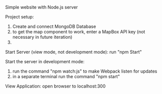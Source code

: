 Simple website with Node.js server

Project setup:
1) Create and connect MongoDB Database
2) to get the map component to work, enter a MapBox API key (not necessary in future iteration)
3) 


Start Server (view mode, not development mode):
run "npm Start"

Start the server in development mode:
1) run the command "npm watch:js" to make Webpack listen for updates
2) in a separate terminal run the command "npm start"

View Application:
open browser to localhost:300